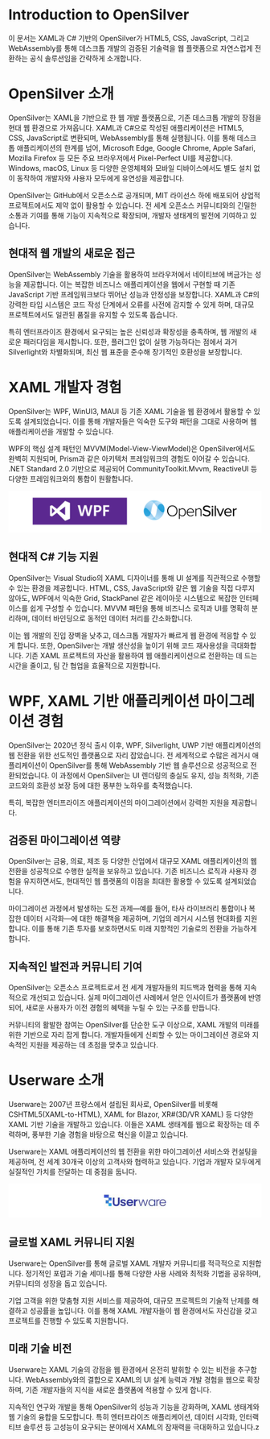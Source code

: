 # Introduction to OpenSilver  
이 문서는 XAML과 C# 기반의 OpenSilver가 HTML5, CSS, JavaScript, 그리고 WebAssembly를 통해 데스크톱 개발의 검증된 기술력을 웹 플랫폼으로 자연스럽게 전환하는 공식 솔루션임을 간략하게 소개합니다.

# OpenSilver 소개  
OpenSilver는 XAML을 기반으로 한 웹 개발 플랫폼으로, 기존 데스크톱 개발의 장점을 현대 웹 환경으로 가져옵니다. XAML과 C#으로 작성된 애플리케이션은 HTML5, CSS, JavaScript로 변환되며, WebAssembly를 통해 실행됩니다. 이를 통해 데스크톱 애플리케이션의 한계를 넘어, Microsoft Edge, Google Chrome, Apple Safari, Mozilla Firefox 등 모든 주요 브라우저에서 Pixel-Perfect UI를 제공합니다. Windows, macOS, Linux 등 다양한 운영체제와 모바일 디바이스에서도 별도 설치 없이 동작하여 개발자와 사용자 모두에게 유연성을 제공합니다.  

OpenSilver는 GitHub에서 오픈소스로 공개되며, MIT 라이선스 하에 배포되어 상업적 프로젝트에서도 제약 없이 활용할 수 있습니다. 전 세계 오픈소스 커뮤니티와의 긴밀한 소통과 기여를 통해 기능이 지속적으로 확장되며, 개발자 생태계의 발전에 기여하고 있습니다.

## 현대적 웹 개발의 새로운 접근  
OpenSilver는 WebAssembly 기술을 활용하여 브라우저에서 네이티브에 버금가는 성능을 제공합니다. 이는 복잡한 비즈니스 애플리케이션을 웹에서 구현할 때 기존 JavaScript 기반 프레임워크보다 뛰어난 성능과 안정성을 보장합니다. XAML과 C#의 강력한 타입 시스템은 코드 작성 단계에서 오류를 사전에 감지할 수 있게 하며, 대규모 프로젝트에서도 일관된 품질을 유지할 수 있도록 돕습니다.  

특히 엔터프라이즈 환경에서 요구되는 높은 신뢰성과 확장성을 충족하며, 웹 개발의 새로운 패러다임을 제시합니다. 또한, 플러그인 없이 실행 가능하다는 점에서 과거 Silverlight와 차별화되며, 최신 웹 표준을 준수해 장기적인 호환성을 보장합니다.

# XAML 개발자 경험  
OpenSilver는 WPF, WinUI3, MAUI 등 기존 XAML 기술을 웹 환경에서 활용할 수 있도록 설계되었습니다. 이를 통해 개발자들은 익숙한 도구와 패턴을 그대로 사용하며 웹 애플리케이션을 개발할 수 있습니다. 

WPF의 핵심 설계 패턴인 MVVM(Model-View-ViewModel)은 OpenSilver에서도 완벽히 지원되며, Prism과 같은 아키텍처 프레임워크의 경험도 이어갈 수 있습니다. .NET Standard 2.0 기반으로 제공되어 CommunityToolkit.Mvvm, ReactiveUI 등 다양한 프레임워크와의 통합이 원활합니다.  

![image](https://raw.githubusercontent.com/UserwareDocumentation/userware-docs/main/images/5901bcf89ae64ebda5d33ea6b58f5cde.png)

## 현대적 C# 기능 지원  
OpenSilver는 Visual Studio의 XAML 디자이너를 통해 UI 설계를 직관적으로 수행할 수 있는 환경을 제공합니다. HTML, CSS, JavaScript와 같은 웹 기술을 직접 다루지 않아도, WPF에서 익숙한 Grid, StackPanel 같은 레이아웃 시스템으로 복잡한 인터페이스를 쉽게 구성할 수 있습니다. MVVM 패턴을 통해 비즈니스 로직과 UI를 명확히 분리하며, 데이터 바인딩으로 동적인 데이터 처리를 간소화합니다.  

이는 웹 개발의 진입 장벽을 낮추고, 데스크톱 개발자가 빠르게 웹 환경에 적응할 수 있게 합니다. 또한, OpenSilver는 개발 생산성을 높이기 위해 코드 재사용성을 극대화합니다. 기존 XAML 프로젝트의 자산을 활용하여 웹 애플리케이션으로 전환하는 데 드는 시간을 줄이고, 팀 간 협업을 효율적으로 지원합니다.

# WPF, XAML 기반 애플리케이션 마이그레이션 경험  
OpenSilver는 2020년 정식 출시 이후, WPF, Silverlight, UWP 기반 애플리케이션의 웹 전환을 위한 선도적인 플랫폼으로 자리 잡았습니다. 전 세계적으로 수많은 레거시 애플리케이션이 OpenSilver를 통해 WebAssembly 기반 웹 솔루션으로 성공적으로 전환되었습니다. 이 과정에서 OpenSilver는 UI 렌더링의 충실도 유지, 성능 최적화, 기존 코드와의 호환성 보장 등에 대한 풍부한 노하우를 축적했습니다.  

특히, 복잡한 엔터프라이즈 애플리케이션의 마이그레이션에서 강력한 지원을 제공합니다.

## 검증된 마이그레이션 역량  
OpenSilver는 금융, 의료, 제조 등 다양한 산업에서 대규모 XAML 애플리케이션의 웹 전환을 성공적으로 수행한 실적을 보유하고 있습니다. 기존 비즈니스 로직과 사용자 경험을 유지하면서도, 현대적인 웹 플랫폼의 이점을 최대한 활용할 수 있도록 설계되었습니다.  

마이그레이션 과정에서 발생하는 도전 과제—예를 들어, 타사 라이브러리 통합이나 복잡한 데이터 시각화—에 대한 해결책을 제공하며, 기업의 레거시 시스템 현대화를 지원합니다. 이를 통해 기존 투자를 보호하면서도 미래 지향적인 기술로의 전환을 가능하게 합니다.

## 지속적인 발전과 커뮤니티 기여  
OpenSilver는 오픈소스 프로젝트로서 전 세계 개발자들의 피드백과 협력을 통해 지속적으로 개선되고 있습니다. 실제 마이그레이션 사례에서 얻은 인사이트가 플랫폼에 반영되어, 새로운 사용자가 이전 경험의 혜택을 누릴 수 있는 구조를 만듭니다.  

커뮤니티의 활발한 참여는 OpenSilver를 단순한 도구 이상으로, XAML 개발의 미래를 위한 기반으로 자리 잡게 합니다. 개발자들에게 신뢰할 수 있는 마이그레이션 경로와 지속적인 지원을 제공하는 데 초점을 맞추고 있습니다.

# Userware 소개  
Userware는 2007년 프랑스에서 설립된 회사로, OpenSilver를 비롯해 CSHTML5(XAML-to-HTML), XAML for Blazor, XR#(3D/VR XAML) 등 다양한 XAML 기반 기술을 개발하고 있습니다. 이들은 XAML 생태계를 웹으로 확장하는 데 주력하며, 풍부한 기술 경험을 바탕으로 혁신을 이끌고 있습니다.  

Userware는 XAML 애플리케이션의 웹 전환을 위한 마이그레이션 서비스와 컨설팅을 제공하며, 전 세계 30개국 이상의 고객사와 협력하고 있습니다. 기업과 개발자 모두에게 실질적인 가치를 전달하는 데 중점을 둡니다.

![image](https://raw.githubusercontent.com/UserwareDocumentation/userware-docs/main/images/604e50ae32954394983ed41dbee25ab8.png)

## 글로벌 XAML 커뮤니티 지원  
Userware는 OpenSilver를 통해 글로벌 XAML 개발자 커뮤니티를 적극적으로 지원합니다. 정기적인 포럼과 기술 세미나를 통해 다양한 사용 사례와 최적화 기법을 공유하며, 커뮤니티의 성장을 돕고 있습니다.  

기업 고객을 위한 맞춤형 지원 서비스를 제공하여, 대규모 프로젝트의 기술적 난제를 해결하고 성공률을 높입니다. 이를 통해 XAML 개발자들이 웹 환경에서도 자신감을 갖고 프로젝트를 진행할 수 있도록 지원합니다.

## 미래 기술 비전  
Userware는 XAML 기술의 강점을 웹 환경에서 온전히 발휘할 수 있는 비전을 추구합니다. WebAssembly와의 결합으로 XAML의 UI 설계 능력과 개발 경험을 웹으로 확장하며, 기존 개발자들의 지식을 새로운 플랫폼에 적용할 수 있게 합니다.  

지속적인 연구와 개발을 통해 OpenSilver의 성능과 기능을 강화하며, XAML 생태계와 웹 기술의 융합을 도모합니다. 특히 엔터프라이즈 애플리케이션, 데이터 시각화, 인터랙티브 솔루션 등 고성능이 요구되는 분야에서 XAML의 잠재력을 극대화하고 있습니다.z